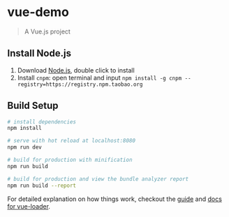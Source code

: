 # vue-demo

> A Vue.js project

## Install Node.js
1. Download [Node.js](https://nodejs.org/dist/v6.11.0/node-v6.11.0.pkg), double click to install
2. Install `cnpm`: open terminal and input `npm install -g cnpm --registry=https://registry.npm.taobao.org`

## Build Setup

``` bash
# install dependencies
npm install

# serve with hot reload at localhost:8080
npm run dev

# build for production with minification
npm run build

# build for production and view the bundle analyzer report
npm run build --report
```

For detailed explanation on how things work, checkout the [guide](http://vuejs-templates.github.io/webpack/) and [docs for vue-loader](http://vuejs.github.io/vue-loader).
